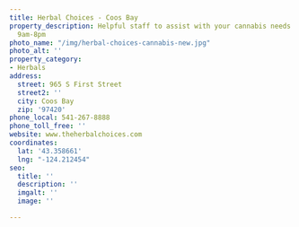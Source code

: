 ```yaml
---
title: Herbal Choices - Coos Bay
property_description: Helpful staff to assist with your cannabis needs. Open daily
  9am-8pm
photo_name: "/img/herbal-choices-cannabis-new.jpg"
photo_alt: ''
property_category:
- Herbals
address:
  street: 965 S First Street
  street2: ''
  city: Coos Bay
  zip: '97420'
phone_local: 541-267-8888
phone_toll_free: ''
website: www.theherbalchoices.com
coordinates:
  lat: '43.358661'
  lng: "-124.212454"
seo:
  title: ''
  description: ''
  imgalt: ''
  image: ''

---
```

